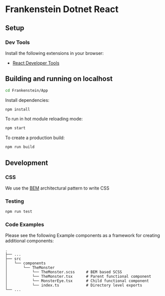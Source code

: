 # Frankenstein Dotnet React

## Setup

### Dev Tools

Install the following extensions in your browser:

- [React Developer Tools](https://chrome.google.com/webstore/detail/react-developer-tools/fmkadmapgofadopljbjfkapdkoienihi?hl=en)

## Building and running on localhost

```sh
cd Frankenstein/App
```

Install dependencies:

```sh
npm install
```

To run in hot module reloading mode:

```sh
npm start
```

To create a production build:

```sh
npm run build
```

## Development

### CSS

We use the [BEM](http://getbem.com/introduction/) architectural pattern to write CSS

### Testing

```sh
npm run test
```

### Code Examples

Please see the following Example components as a framework for creating additional components:

```
.
├── ...
├── src
│   └── components          
│       └── TheMonster 
│           └── TheMonster.scss     # BEM based SCSS 
│           └── TheMonster.tsx      # Parent functional component
│           └── MonsterEye.tsx      # Child functional component
│           └── index.ts            # Directory level exports
└── ...
```
